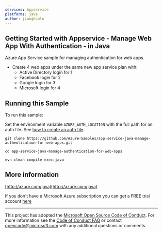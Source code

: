 ```yaml
---
services: Appservice
platforms: java
author: jianghaolu
---
```


## Getting Started with Appservice - Manage Web App With Authentication - in Java ##


  Azure App Service sample for managing authentication for web apps.
   - Create 4 web apps under the same new app service plan with:
     - Active Directory login for 1
     - Facebook login for 2
     - Google login for 3
     - Microsoft login for 4
 

## Running this Sample ##

To run this sample:

Set the environment variable `AZURE_AUTH_LOCATION` with the full path for an auth file. See [how to create an auth file](https://github.com/Azure/azure-libraries-for-java/blob/master/AUTH.md).

    git clone https://github.com/Azure-Samples/app-service-java-manage-authentication-for-web-apps.git

    cd app-service-java-manage-authentication-for-web-apps

    mvn clean compile exec:java

## More information ##

[http://azure.com/java](http://azure.com/java)

If you don't have a Microsoft Azure subscription you can get a FREE trial account [here](http://go.microsoft.com/fwlink/?LinkId=330212)

---

This project has adopted the [Microsoft Open Source Code of Conduct](https://opensource.microsoft.com/codeofconduct/). For more information see the [Code of Conduct FAQ](https://opensource.microsoft.com/codeofconduct/faq/) or contact [opencode@microsoft.com](mailto:opencode@microsoft.com) with any additional questions or comments.